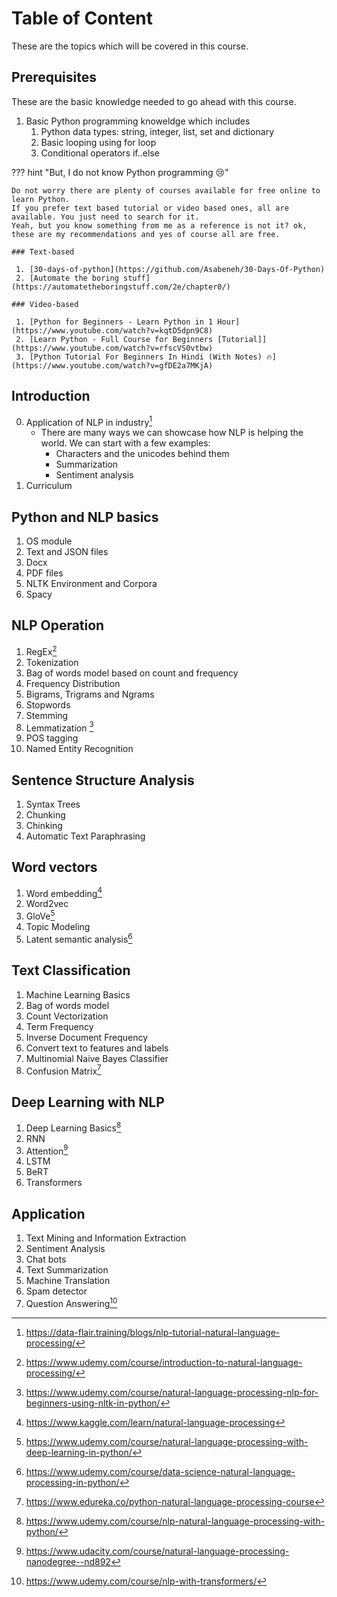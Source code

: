 # Table of Content

These are the topics which will be covered in this course.

## Prerequisites

These are the basic knowledge needed to go ahead with this course.

1. Basic Python programming knoweldge which includes
    1. Python data types: string, integer, list, set and dictionary
    2. Basic looping using for loop
    3. Conditional operators if..else

??? hint "But, I do not know Python programming :cry:" 
    
    Do not worry there are plenty of courses available for free online to learn Python.  
    If you prefer text based tutorial or video based ones, all are available. You just need to search for it.  
    Yeah, but you know something from me as a reference is not it? ok, these are my recommendations and yes of course all are free.
     
    ### Text-based

     1. [30-days-of-python](https://github.com/Asabeneh/30-Days-Of-Python)
     2. [Automate the boring stuff](https://automatetheboringstuff.com/2e/chapter0/)

    ### Video-based
     
     1. [Python for Beginners - Learn Python in 1 Hour](https://www.youtube.com/watch?v=kqtD5dpn9C8)
     2. [Learn Python - Full Course for Beginners [Tutorial]](https://www.youtube.com/watch?v=rfscVS0vtbw)
     3. [Python Tutorial For Beginners In Hindi (With Notes) 🔥](https://www.youtube.com/watch?v=gfDE2a7MKjA)
## Introduction

0. Application of NLP in industry[^8]
    <!-- This part is about changing the mindset of students along with increasing curiosity in them -->
    - There are many ways we can showcase how NLP is helping the world. We can start with a few examples:
        - Characters and the unicodes behind them
        - Summarization
        - Sentiment analysis
1. Curriculum

## Python and NLP basics

1. OS module
2. Text and JSON files
3. Docx
4. PDF files
5. NLTK Environment and Corpora
6. Spacy

## NLP Operation

1. RegEx[^4]
2. Tokenization
3. Bag of words model based on count and frequency
4. Frequency Distribution
5. Bigrams, Trigrams and Ngrams
6. Stopwords
7. Stemming
8. Lemmatization [^1]
9. POS tagging
10. Named Entity Recognition

## Sentence Structure Analysis

1. Syntax Trees
2. Chunking
3. Chinking
4. Automatic Text Paraphrasing

## Word vectors

1. Word embedding[^2]
2. Word2vec
3. GloVe[^6]
4. Topic Modeling
5. Latent semantic analysis[^9]

## Text Classification

1. Machine Learning Basics
2. Bag of words model
3. Count Vectorization
4. Term Frequency
5. Inverse Document Frequency
6. Convert text to features and labels
7. Multinomial Naive Bayes Classifier
8. Confusion Matrix[^3]

## Deep Learning with NLP

1. Deep Learning Basics[^5]
2. RNN
3. Attention[^7]
4. LSTM
5. BeRT
6. Transformers

## Application

1. Text Mining and Information Extraction
2. Sentiment Analysis
3. Chat bots
4. Text Summarization
5. Machine Translation
6. Spam detector
7. Question Answering[^10]

[^1]: https://www.udemy.com/course/natural-language-processing-nlp-for-beginners-using-nltk-in-python/
[^2]: https://www.kaggle.com/learn/natural-language-processing
[^3]: https://www.edureka.co/python-natural-language-processing-course
[^4]: https://www.udemy.com/course/introduction-to-natural-language-processing/
[^5]: https://www.udemy.com/course/nlp-natural-language-processing-with-python/
[^6]: https://www.udemy.com/course/natural-language-processing-with-deep-learning-in-python/
[^7]: https://www.udacity.com/course/natural-language-processing-nanodegree--nd892
[^8]: https://data-flair.training/blogs/nlp-tutorial-natural-language-processing/
[^9]: https://www.udemy.com/course/data-science-natural-language-processing-in-python/
[^10]: https://www.udemy.com/course/nlp-with-transformers/
